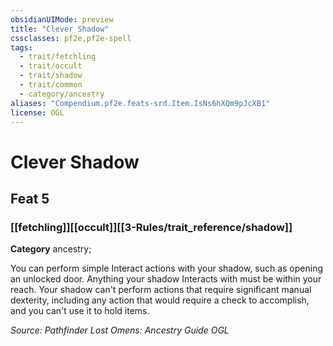 ```yaml
---
obsidianUIMode: preview
title: "Clever Shadow"
cssclasses: pf2e,pf2e-spell
tags:
  - trait/fetchling
  - trait/occult
  - trait/shadow
  - trait/common
  - category/ancestry
aliases: "Compendium.pf2e.feats-srd.Item.IsNs6hXQm9pJcXB1"
license: OGL
---
```

# Clever Shadow
## Feat 5
### [[fetchling]][[occult]][[3-Rules/trait_reference/shadow]]

**Category** ancestry; 




You can perform simple Interact actions with your shadow, such as opening an unlocked door. Anything your shadow Interacts with must be within your reach. Your shadow can't perform actions that require significant manual dexterity, including any action that would require a check to accomplish, and you can't use it to hold items.

*Source: Pathfinder Lost Omens: Ancestry Guide*
*OGL*